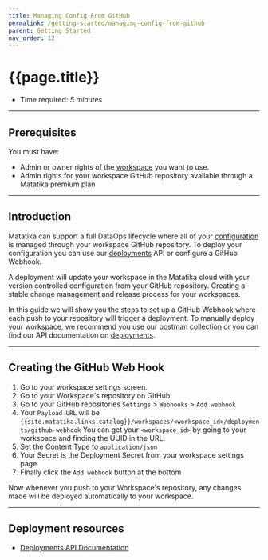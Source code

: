```yaml
---
title: Managing Config From GitHub
permalink: /getting-started/managing-config-from-github
parent: Getting Started
nav_order: 12
---
```


# {{page.title}}

- Time required: _5 minutes_

---

## Prerequisites

You must have:

- Admin or owner rights of the [workspace]({{site.baseurl}}/glossary#workspace) you want to use.
- Admin rights for your workspace GitHub repository available through a Matatika premium plan

---

## Introduction

Matatika can support a full DataOps lifecycle where all of your [configuration]({{site.baseurl}}/data) is managed through your workspace GitHub repository. To deploy your configuration you can use our [deployments]({{site.baseurl}}/api/resources/deployments) API or configure a GitHub Webhook.

A deployment will update your workspace in the Matatika cloud with your version controlled configuration from your GitHub repository. Creating a stable change management and release process for your workspaces.

In this guide we will show you the steps to set up a GitHub Webhook where each push to your repository will trigger a deployment. To manually deploy your workspace, we recommend you use our [postman collection]({{site.baseurl}}/api/postman-collection) or you can find our API documentation on [deployments]({{site.baseurl}}/api/resources/deployments).

---

## Creating the GitHub Web Hook

1. Go to your workspace settings screen.
2. Go to your Workspace's repository on GitHub.
3. Go to your GitHub repositories `Settings` > `Webhooks` > `Add webhook`
4. Your `Payload URL` will be `{{site.matatika.links.catalog}}/workspaces/<workspace_id>/deployments/github-webhook`
You can get your `<workspace_id>` by going to your workspace and finding the UUID in the URL.
5. Set the Content Type to `application/json`
6. Your Secret is the Deployment Secret from your workspace settings page.
7. Finally click the `Add webhook` button at the bottom

Now whenever you push to your Workspace's repository, any changes made will be deployed automatically to your workspace.

---

## Deployment resources

- [Deployments API Documentation]({{site.baseurl}}/api/resources/deployments)
